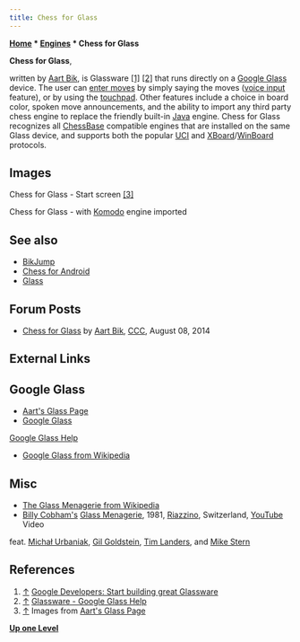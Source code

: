 ```yaml
---
title: Chess for Glass
---
```

**[Home](Home "Home") * [Engines](Engines "Engines") * Chess for Glass**

**Chess for Glass**,

written by [Aart Bik](Aart_Bik "Aart Bik"), is Glassware <a id="cite-note-1" href="#cite-ref-1">[1]</a> <a id="cite-note-2" href="#cite-ref-2">[2]</a> that runs directly on a [Google Glass](https://en.wikipedia.org/wiki/Google_Glass) device. The user can [enter moves](Entering_Moves "Entering Moves") by simply saying the moves ([voice input](index.php?title=Voice_User_Interface&action=edit&redlink=1 "Voice User Interface (page does not exist)") feature), or by using the [touchpad](https://en.wikipedia.org/wiki/Touchpad). Other features include a choice in board color, spoken move announcements, and the ability to import any third party chess engine to replace the friendly built-in [Java](Java "Java") engine. Chess for Glass recognizes all [ChessBase](ChessBase "ChessBase") compatible engines that are installed on the same Glass device, and supports both the popular [UCI](UCI "UCI") and [XBoard](XBoard "XBoard")/[WinBoard](WinBoard "WinBoard") protocols.

## Images

[](http://www.aartbik.com/GLASS/index.html)
Chess for Glass - Start screen <a id="cite-note-3" href="#cite-ref-3">[3]</a>

[](http://www.aartbik.com/GLASS/index.html)
Chess for Glass - with [Komodo](Komodo "Komodo") engine imported

## See also

- [BikJump](BikJump "BikJump")
- [Chess for Android](Chess_for_Android "Chess for Android")
- [Glass](Glass "Glass")

## Forum Posts

- [Chess for Glass](http://www.talkchess.com/forum/viewtopic.php?t=53225) by [Aart Bik](Aart_Bik "Aart Bik"), [CCC](CCC "CCC"), August 08, 2014

## External Links

## Google Glass

- [Aart's Glass Page](http://www.aartbik.com/GLASS/index.html)
- [Google Glass](http://www.google.com/glass/start/)

[Google Glass Help](https://support.google.com/glass/?hl=en#)

- [Google Glass from Wikipedia](https://en.wikipedia.org/wiki/Google_Glass)

## Misc

- [The Glass Menagerie from Wikipedia](https://en.wikipedia.org/wiki/The_Glass_Menagerie)
- [Billy Cobham's](Category:Billy_Cobham "Category:Billy Cobham") [Glass Menagerie](https://en.wikipedia.org/wiki/Billy_Cobham#1980s_work_and_later), 1981, [Riazzino](https://en.wikipedia.org/wiki/Lavertezzo), Switzerland, [YouTube](https://en.wikipedia.org/wiki/YouTube) Video

feat. [Michał Urbaniak](Category:Michal_Urbaniak "Category:Michal Urbaniak"), [Gil Goldstein](https://en.wikipedia.org/wiki/Gil_Goldstein), [Tim Landers](http://www.timlanders.com/welcome.html), and [Mike Stern](Category:Mike_Stern "Category:Mike Stern")

## References

1. <a id="cite-ref-1" href="#cite-note-1">↑</a> [Google Developers: Start building great Glassware](https://developers.google.com/glass/)
1. <a id="cite-ref-2" href="#cite-note-2">↑</a> [Glassware - Google Glass Help](https://support.google.com/glass/topic/4363294?hl=en&ref_topic=4363303)
1. <a id="cite-ref-3" href="#cite-note-3">↑</a> Images from [Aart's Glass Page](http://www.aartbik.com/GLASS/index.html)

**[Up one Level](Engines "Engines")**

